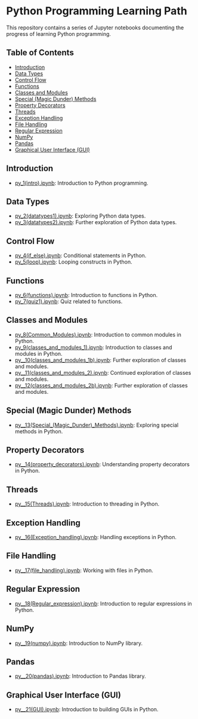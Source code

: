 # Python Programming Learning Path

This repository contains a series of Jupyter notebooks documenting the progress of learning Python programming.

## Table of Contents

- [Introduction](#introduction)
- [Data Types](#data-types)
- [Control Flow](#control-flow)
- [Functions](#functions)
- [Classes and Modules](#classes-and-modules)
- [Special (Magic Dunder) Methods](#special-magic-dunder-methods)
- [Property Decorators](#property-decorators)
- [Threads](#threads)
- [Exception Handling](#exception-handling)
- [File Handling](#file-handling)
- [Regular Expression](#regular-expression)
- [NumPy](#numpy)
- [Pandas](#pandas)
- [Graphical User Interface (GUI)](#graphical-user-interface-gui)

## Introduction

- [py_1(intro).ipynb](py_1(intro).ipynb): Introduction to Python programming.

## Data Types

- [py_2(datatypes1).ipynb](py_2(datatypes1).ipynb): Exploring Python data types.
- [py_3(datatypes2).ipynb](py_3(datatypes2).ipynb): Further exploration of Python data types.

## Control Flow

- [py_4(if_else).ipynb](py_4(if_else).ipynb): Conditional statements in Python.
- [py_5(loop).ipynb](py_5(loop).ipynb): Looping constructs in Python.

## Functions

- [py_6(functions).ipynb](py_6(functions).ipynb): Introduction to functions in Python.
- [py_7(quiz1).ipynb](py_7(quiz1).ipynb): Quiz related to functions.

## Classes and Modules

- [py_8(Common_Modules).ipynb](py_8(Common_Modules).ipynb): Introduction to common modules in Python.
- [py_9(classes_and_modules_1).ipynb](py_9(classes_and_modules_1).ipynb): Introduction to classes and modules in Python.
- [py__10(classes_and_modules_1b).ipynb](py__10(classes_and_modules_1b).ipynb): Further exploration of classes and modules.
- [py__11(classes_and_modules_2).ipynb](py__11(classes_and_modules_2).ipynb): Continued exploration of classes and modules.
- [py__12(classes_and_modules_2b).ipynb](py__12(classes_and_modules_2b).ipynb): Further exploration of classes and modules.

## Special (Magic Dunder) Methods

- [py__13(Special_(Magic_Dunder)_Methods).ipynb](py__13(Special_(Magic_Dunder)_Methods).ipynb): Exploring special methods in Python.

## Property Decorators

- [py__14(property_decorators).ipynb](py__14(property_decorators).ipynb): Understanding property decorators in Python.

## Threads

- [py__15(Threads).ipynb](py__15(Threads).ipynb): Introduction to threading in Python.

## Exception Handling

- [py__16(Exception_handling).ipynb](py__16(Exception_handling).ipynb): Handling exceptions in Python.

## File Handling

- [py__17(file_handling).ipynb](py__17(file_handling).ipynb): Working with files in Python.

## Regular Expression

- [py__18(Regular_expression).ipynb](py__18(Regular_expression).ipynb): Introduction to regular expressions in Python.

## NumPy

- [py__19(numpy).ipynb](py__19(numpy).ipynb): Introduction to NumPy library.

## Pandas

- [py__20(pandas).ipynb](py__20(pandas).ipynb): Introduction to Pandas library.

## Graphical User Interface (GUI)

- [py__21(GUI).ipynb](py__21(GUI).ipynb): Introduction to building GUIs in Python.

